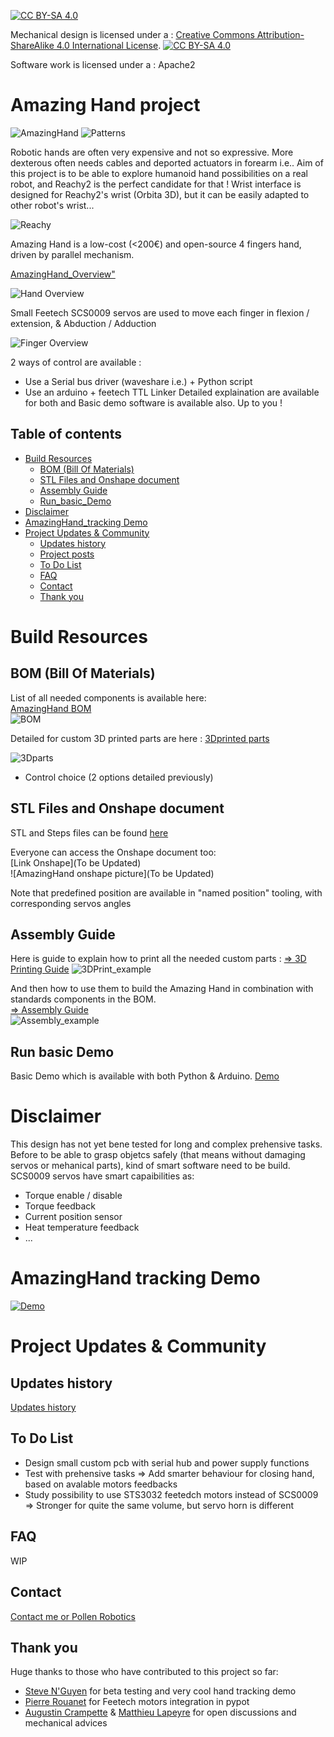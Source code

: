 [![CC BY-SA 4.0][cc-by-sa-shield]][cc-by-sa]

Mechanical design is licensed under a :
[Creative Commons Attribution-ShareAlike 4.0 International License][cc-by-sa].
[![CC BY-SA 4.0][cc-by-sa-image]][cc-by-sa]

[cc-by-sa]: http://creativecommons.org/licenses/by-sa/4.0/
[cc-by-sa-image]: https://licensebuttons.net/l/by-sa/4.0/88x31.png
[cc-by-sa-shield]: https://img.shields.io/badge/License-CC%20BY--SA%204.0-lightgrey.svg

Software work is licensed under a : Apache2

# Amazing Hand project

![AmazingHand](assets/AmazingHand_Couv.jpg)
![Patterns](assets/Patterns_Overview.jpg)

Robotic hands are often very expensive and not so expressive. More dexterous often needs cables and deported actuators in forearm i.e..
Aim of this project is to be able to explore humanoid hand possibilities on a real robot, and Reachy2 is the perfect candidate for that !
Wrist interface is designed for Reachy2's wrist (Orbita 3D), but it can be easily adapted to other robot's wrist...

![Reachy](assets/Reachy.jpg)

Amazing Hand is a low-cost (<200€) and open-source 4 fingers hand, driven by parallel mechanism.

[AmazingHand_Overview"](/docs/AmazingHand_Overview.pdf)

![Hand Overview](assets/Hand_Overview.jpg)

Small Feetech SCS0009 servos are used to move each finger in flexion / extension, & Abduction / Adduction

![Finger Overview](assets/Finger_Overview.jpg)


2 ways of control are available :
- Use a Serial bus driver (waveshare i.e.) + Python script
- Use an arduino + feetech TTL Linker
Detailed explaination are available for both and Basic demo software is available also.
Up to you !


## Table of contents

- [Build Resources](#build-resources)
    - [BOM (Bill Of Materials)](#bom-bill-of-materials)
    - [STL Files and Onshape document](#stl-files-and-onshape-document)
    - [Assembly Guide](#assembly-guide)
    - [Run_basic_Demo](#Run-basic-Demo)
- [Disclaimer](#disclaimer)
- [AmazingHand_tracking Demo](#AmazingHand_tracking_Demo) 
- [Project Updates & Community](#project-updates--community)
    - [Updates history](#updates-history)
    - [Project posts](#project-posts)
    - [To Do List](#to-do-list)
    - [FAQ](#faq)
    - [Contact](#contact)
    - [Thank you](#thank-you)


# Build Resources
## BOM (Bill Of Materials)
List of all needed components is available here:  
[AmazingHand BOM](https://docs.google.com/spreadsheets/d/1QH2ePseqXjAhkWdS9oBYAcHPrxaxkSRCgM_kOK0m52E/edit?gid=1269903342#gid=1269903342)  
![BOM](assets/BOM.jpg)

Detailed for custom 3D printed parts are here : 
[3Dprinted parts](https://docs.google.com/spreadsheets/d/1QH2ePseqXjAhkWdS9oBYAcHPrxaxkSRCgM_kOK0m52E/edit?gid=2050623549#gid=2050623549)

![3Dparts](assets/3Dparts.jpg)


+ Control choice (2 options detailed previously)

## STL Files and Onshape document
STL and Steps files can be found [here](https://github.com/pollen-robotics/AmazingHand/tree/main/cad)  

Everyone can access the Onshape document too:   
[Link Onshape](To be Updated)  
![AmazingHand onshape picture](To be Updated)  

Note that predefined position are available in "named position" tooling, with corresponding servos angles

## Assembly Guide
Here is guide to explain how to print all the needed custom parts :
[=> 3D Printing Guide](/docs/AmazingHand_3DprintingTips.pdf)
![3DPrint_example](/assets/3DPrint.jpg) 

And then how to use them to build the Amazing Hand in combination with standards components in the BOM.  
[=> Assembly Guide](/docs/AmazingHand_Assembly.pdf)  
![Assembly_example](/assets/Assembly.jpg)  

## Run basic Demo

Basic Demo which is available with both Python & Arduino.
[Demo](assets/AmazingHand_BasicDemo.mov)

# Disclaimer

This design has not yet bene tested for long and complex prehensive tasks. Before to be able to grasp objetcs safely (that means without damaging servos or mehanical parts), kind of smart software need to be build.
SCS0009 servos have smart capaibilities as:
- Torque enable / disable
- Torque feedback
- Current position sensor
- Heat temperature feedback
- ...


# AmazingHand tracking Demo
[![Demo](https://img.youtube.com/vi/U0TfeG3ZUto/maxresdefault.jpg)](https://www.youtube.com/watch?v=U0TfeG3ZUto)




# Project Updates & Community
## Updates history
[Updates history](/docs/changelog.md)  

## To Do List
- Design small custom pcb with serial hub and power supply functions
- Test with prehensive tasks 
      => Add smarter behaviour for closing hand, based on avalable motors feedbacks
- Study possibility to use STS3032 feetedch motors instead of SCS0009
      => Stronger for quite the same volume, but servo horn is different


## FAQ
WIP

## Contact
[Contact me or Pollen Robotics](/docs/contact.md)

## Thank you
Huge thanks to those who have contributed to this project so far:
- [Steve N'Guyen](https://fr.linkedin.com/in/stevenguyen) for beta testing and very cool hand tracking demo
- [Pierre Rouanet](https://github.com/pierre-rouanet) for Feetech motors integration in pypot  
- [Augustin Crampette](https://fr.linkedin.com/in/augustin-crampette) & [Matthieu Lapeyre](https://www.linkedin.com/in/matthieulapeyre/) for open discussions and mechanical advices
